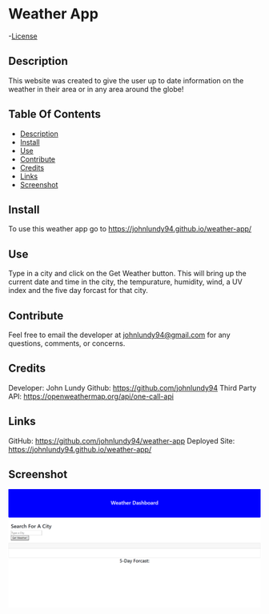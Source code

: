 # Weather App

-[License](#license)

## Description

This website was created to give the user up to date information on the weather in their area or in any area around the globe!

## Table Of Contents

- [Description](#description)
- [Install](#install)
- [Use](#use)
- [Contribute](#contribute)
- [Credits](#credits)
- [Links](#links)
- [Screenshot](#screenshot)

## Install

To use this weather app go to https://johnlundy94.github.io/weather-app/

## Use

Type in a city and click on the Get Weather button. This will bring up the current date and time in the city, the tempurature, humidity, wind, a UV index and the five day forcast for that city.

## Contribute

Feel free to email the developer at johnlundy94@gmail.com for any questions, comments, or concerns.

## Credits

Developer: John Lundy Github: https://github.com/johnlundy94 Third Party API: https://openweathermap.org/api/one-call-api

## Links

GitHub: https://github.com/johnlundy94/weather-app
Deployed Site: https://johnlundy94.github.io/weather-app/

## Screenshot

![Weather App](/assets/weatherapp.PNG)
